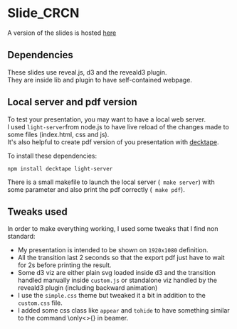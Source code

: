 # Slide_CRCN

A version of the slides is hosted [here](https://ngaumont.fr/asset/CRCN/index.html)

## Dependencies

These slides use reveal.js, d3 and the reveald3 plugin.  
They are inside lib and plugin to have self-contained webpage.

## Local server and pdf version

To test your presentation, you may want to have a local web server.  
I used ```light-server```from node.js to have live reload of the changes made to some files (index.html, css and js).  
It's also helpful to create pdf version of you presentation with [decktape](https://github.com/astefanutti/decktape).

To install these dependencies:

```
npm install decktape light-server
```

There is a small makefile to launch the local server (`` make server``) with some parameter and also print the pdf correctly (`` make pdf``).


## Tweaks used

In order to make everything working, I used some tweaks that I find non standard:  

  - My presentation is intended to be shown on ``1920x1080`` definition.
  - All the transition last 2 seconds so that the export pdf just have to wait for 2s before printing the result.
  - Some d3 viz are either plain svg loaded inside d3 and the transition handled manually inside ``custom.js`` or standalone viz handled by the reveald3 plugin (including backward animation)
  - I use the ``simple.css`` theme but tweaked it a bit in addition to the ``custom.css`` file.
  - I added some css class like ``appear`` and ``tohide`` to have something similar to the command \\only<>{} in beamer.
